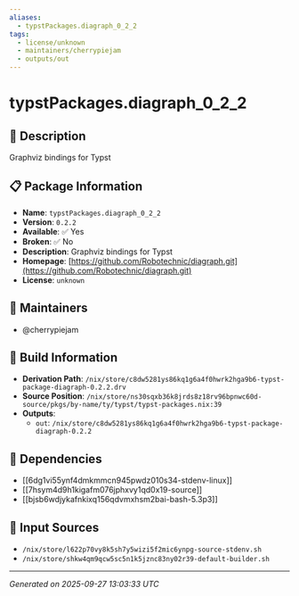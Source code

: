 ```yaml
---
aliases:
  - typstPackages.diagraph_0_2_2
tags:
  - license/unknown
  - maintainers/cherrypiejam
  - outputs/out
---
```


# typstPackages.diagraph_0_2_2

## 📝 Description

Graphviz bindings for Typst

## 📋 Package Information

- **Name**: `typstPackages.diagraph_0_2_2`
- **Version**: `0.2.2`
- **Available**: ✅ Yes
- **Broken**: ✅ No
- **Description**: Graphviz bindings for Typst
- **Homepage**: [https://github.com/Robotechnic/diagraph.git](https://github.com/Robotechnic/diagraph.git)
- **License**: `unknown`
## 👥 Maintainers

- @cherrypiejam


## 🔧 Build Information

- **Derivation Path**: `/nix/store/c8dw5281ys86kq1g6a4f0hwrk2hga9b6-typst-package-diagraph-0.2.2.drv`
- **Source Position**: `/nix/store/ns30sqxb36k8jrds8z18rv96bpnwc60d-source/pkgs/by-name/ty/typst/typst-packages.nix:39`
- **Outputs**:
  - `out`:  `/nix/store/c8dw5281ys86kq1g6a4f0hwrk2hga9b6-typst-package-diagraph-0.2.2`

## 🔗 Dependencies

- [[6dg1vi55ynf4dmkmmcn945pwdz010s34-stdenv-linux]]
- [[7hsym4d9h1kigafm076jphxvy1qd0x19-source]]
- [[bjsb6wdjykafnkixq156qdvmxhsm2bai-bash-5.3p3]]

## 📁 Input Sources

- `/nix/store/l622p70vy8k5sh7y5wizi5f2mic6ynpg-source-stdenv.sh`
- `/nix/store/shkw4qm9qcw5sc5n1k5jznc83ny02r39-default-builder.sh`

---
*Generated on 2025-09-27 13:03:33 UTC*
